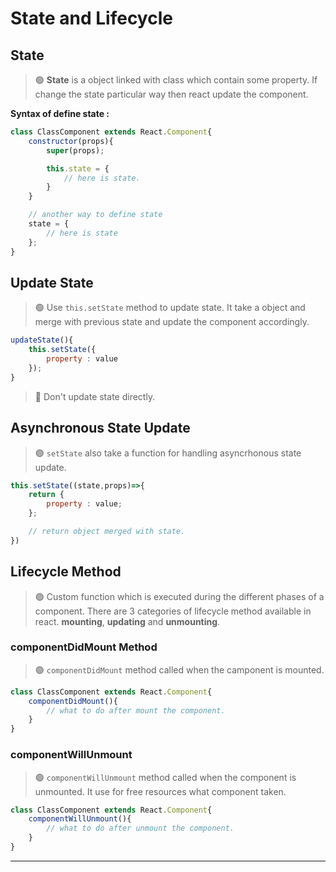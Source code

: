 # State and Lifecycle

## State

> 🟢 **State** is a object linked with class which contain some property. If change the state particular way then react update the component.

**Syntax of define state :**
```jsx
class ClassComponent extends React.Component{
    constructor(props){
        super(props);

        this.state = {
            // here is state.
        }
    }

    // another way to define state
    state = {
        // here is state
    };
}
```

## Update State

> 🟢 Use `this.setState` method to update state. It take a object and merge with previous state and update the component accordingly.

```jsx
updateState(){
    this.setState({
        property : value
    });
}
```

> 🔴 Don't update state directly.

## Asynchronous State Update

> 🟢 `setState` also take a function for handling asyncrhonous state update.

```jsx
this.setState((state,props)=>{
    return {
        property : value;
    };

    // return object merged with state.
})
```

## Lifecycle Method

> 🟢 Custom function which is executed during the different phases of a component. There are 3 categories of lifecycle method available in react. **mounting**, **updating** and **unmounting**.

### componentDidMount Method

> 🟢 `componentDidMount` method called when the camponent is mounted.

```js
class ClassComponent extends React.Component{
    componentDidMount(){
        // what to do after mount the component.
    }
}
```

### componentWillUnmount

> 🟢 `componentWillUnmount` method called when the component is unmounted. It use for free resources what component taken.

```js
class ClassComponent extends React.Component{
    componentWillUnmount(){
        // what to do after unmount the component.
    }
}
```

<hr />